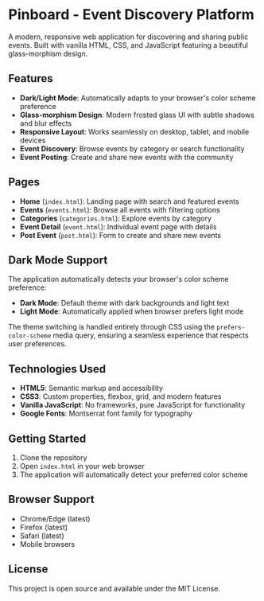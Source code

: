 # Pinboard - Event Discovery Platform

A modern, responsive web application for discovering and sharing public events. Built with vanilla HTML, CSS, and JavaScript featuring a beautiful glass-morphism design.

## Features

- **Dark/Light Mode**: Automatically adapts to your browser's color scheme preference
- **Glass-morphism Design**: Modern frosted glass UI with subtle shadows and blur effects
- **Responsive Layout**: Works seamlessly on desktop, tablet, and mobile devices
- **Event Discovery**: Browse events by category or search functionality
- **Event Posting**: Create and share new events with the community

## Pages

- **Home** (`index.html`): Landing page with search and featured events
- **Events** (`events.html`): Browse all events with filtering options
- **Categories** (`categories.html`): Explore events by category
- **Event Detail** (`event.html`): Individual event page with details
- **Post Event** (`post.html`): Form to create and share new events

## Dark Mode Support

The application automatically detects your browser's color scheme preference:
- **Dark Mode**: Default theme with dark backgrounds and light text
- **Light Mode**: Automatically applied when browser prefers light mode

The theme switching is handled entirely through CSS using the `prefers-color-scheme` media query, ensuring a seamless experience that respects user preferences.

## Technologies Used

- **HTML5**: Semantic markup and accessibility
- **CSS3**: Custom properties, flexbox, grid, and modern features
- **Vanilla JavaScript**: No frameworks, pure JavaScript for functionality
- **Google Fonts**: Montserrat font family for typography

## Getting Started

1. Clone the repository
2. Open `index.html` in your web browser
3. The application will automatically detect your preferred color scheme

## Browser Support

- Chrome/Edge (latest)
- Firefox (latest)
- Safari (latest)
- Mobile browsers

## License

This project is open source and available under the MIT License.
